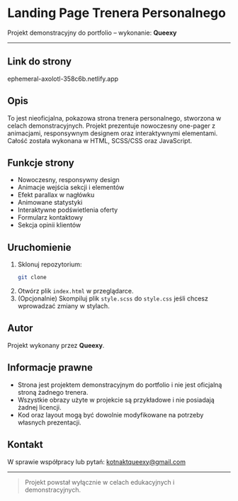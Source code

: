 # Landing Page Trenera Personalnego

Projekt demonstracyjny do portfolio – wykonanie: **Queexy**

---
## Link do strony

ephemeral-axolotl-358c6b.netlify.app

## Opis

To jest nieoficjalna, pokazowa strona trenera personalnego, stworzona w celach demonstracyjnych. Projekt prezentuje nowoczesny one-pager z animacjami, responsywnym designem oraz interaktywnymi elementami. Całość została wykonana w HTML, SCSS/CSS oraz JavaScript.

## Funkcje strony
- Nowoczesny, responsywny design
- Animacje wejścia sekcji i elementów
- Efekt parallax w nagłówku
- Animowane statystyki
- Interaktywne podświetlenia oferty
- Formularz kontaktowy
- Sekcja opinii klientów

## Uruchomienie
1. Sklonuj repozytorium:
   ```bash
   git clone
   ```
2. Otwórz plik `index.html` w przeglądarce.
3. (Opcjonalnie) Skompiluj plik `style.scss` do `style.css` jeśli chcesz wprowadzać zmiany w stylach.

## Autor
Projekt wykonany przez **Queexy**.

## Informacje prawne
- Strona jest projektem demonstracyjnym do portfolio i nie jest oficjalną stroną żadnego trenera.
- Wszystkie obrazy użyte w projekcie są przykładowe i nie posiadają żadnej licencji.
- Kod oraz layout mogą być dowolnie modyfikowane na potrzeby własnych prezentacji.

## Kontakt
W sprawie współpracy lub pytań: kotnaktqueexy@gmail.com

---

> Projekt powstał wyłącznie w celach edukacyjnych i demonstracyjnych.
